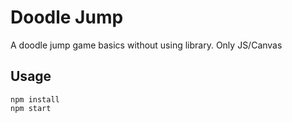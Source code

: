 # Doodle Jump
A doodle jump game basics without using library. Only JS/Canvas

## Usage
`npm install`  
`npm start`
